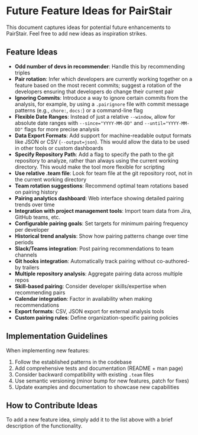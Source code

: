 # Future Feature Ideas for PairStair

This document captures ideas for potential future enhancements to PairStair. Feel free to add new ideas as inspiration strikes.

## Feature Ideas

- **Odd number of devs in recommender**: Handle this by recommending triples
- **Pair rotation**: Infer which developers are currently working together on a feature based on the most recent commits; suggest a rotation of the developers ensuring that developers do change their current pair
- **Ignoring Commits**: Introduce a way to ignore certain commits from the analysis, for example, by using a `.pairignore` file with commit message patterns (e.g., `chore:`, `docs:`) or a command-line flag
- **Flexible Date Ranges**: Instead of just a relative `--window`, allow for absolute date ranges with `--since="YYYY-MM-DD"` and `--until="YYYY-MM-DD"` flags for more precise analysis
- **Data Export Formats**: Add support for machine-readable output formats like JSON or CSV (`--output=json`). This would allow the data to be used in other tools or custom dashboards
- **Specify Repository Path**: Add a flag to specify the path to the git repository to analyze, rather than always using the current working directory. This would make the tool more flexible for scripting
- **Use relative .team file**: Look for team file at the git repository root, not in the current working directory
- **Team rotation suggestions**: Recommend optimal team rotations based on pairing history
- **Pairing analytics dashboard**: Web interface showing detailed pairing trends over time
- **Integration with project management tools**: Import team data from Jira, GitHub teams, etc.
- **Configurable pairing goals**: Set targets for minimum pairing frequency per developer
- **Historical trend analysis**: Show how pairing patterns change over time periods
- **Slack/Teams integration**: Post pairing recommendations to team channels
- **Git hooks integration**: Automatically track pairing without co-authored-by trailers
- **Multiple repository analysis**: Aggregate pairing data across multiple repos
- **Skill-based pairing**: Consider developer skills/expertise when recommending pairs
- **Calendar integration**: Factor in availability when making recommendations
- **Export formats**: CSV, JSON export for external analysis tools
- **Custom pairing rules**: Define organization-specific pairing policies

## Implementation Guidelines

When implementing new features:

1. Follow the established patterns in the codebase
2. Add comprehensive tests and documentation (README + man page)
3. Consider backward compatibility with existing `.team` files
4. Use semantic versioning (minor bump for new features, patch for fixes)
5. Update examples and documentation to showcase new capabilities

## How to Contribute Ideas

To add a new feature idea, simply add it to the list above with a brief description of the functionality.

